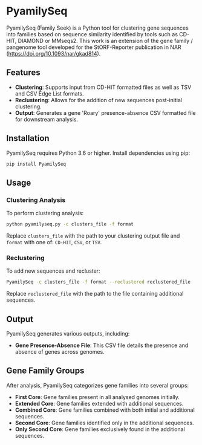 # PyamilySeq
PyamilySeq (Family Seek) is a Python tool for clustering gene sequences into families based on sequence similarity identified by tools such as CD-HIT, DIAMOND or MMseqs2.
This work is an extension of the gene family / pangenome tool developed for the StORF-Reporter publication in NAR (https://doi.org/10.1093/nar/gkad814).

## Features

- **Clustering**: Supports input from CD-HIT formatted files as well as TSV and CSV Edge List formats.
- **Reclustering**: Allows for the addition of new sequences post-initial clustering.
- **Output**: Generates a gene 'Roary' presence-absence CSV formatted file for downstream analysis.

## Installation

PyamilySeq requires Python 3.6 or higher. Install dependencies using pip:

```bash
pip install PyamilySeq
```

## Usage

### Clustering Analysis

To perform clustering analysis:

```bash
python pyamilyseq.py -c clusters_file -f format
```

Replace `clusters_file` with the path to your clustering output file and `format` with one of: `CD-HIT`, `CSV`, or `TSV`.

### Reclustering

To add new sequences and recluster:

```bash
PyamilySeq -c clusters_file -f format --reclustered reclustered_file
```

Replace `reclustered_file` with the path to the file containing additional sequences.

## Output

PyamilySeq generates various outputs, including:

- **Gene Presence-Absence File**: This CSV file details the presence and absence of genes across genomes.

## Gene Family Groups

After analysis, PyamilySeq categorizes gene families into several groups:

- **First Core**: Gene families present in all analysed genomes initially.
- **Extended Core**: Gene families extended with additional sequences.
- **Combined Core**: Gene families combined with both initial and additional sequences.
- **Second Core**: Gene families identified only in the additional sequences.
- **Only Second Core**: Gene families exclusively found in the additional sequences.
